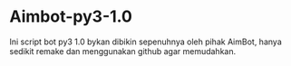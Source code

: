 # Aimbot-py3-1.0
Ini script bot py3 1.0 bykan dibikin sepenuhnya oleh pihak AimBot, hanya sedikit remake dan menggunakan github agar memudahkan.
